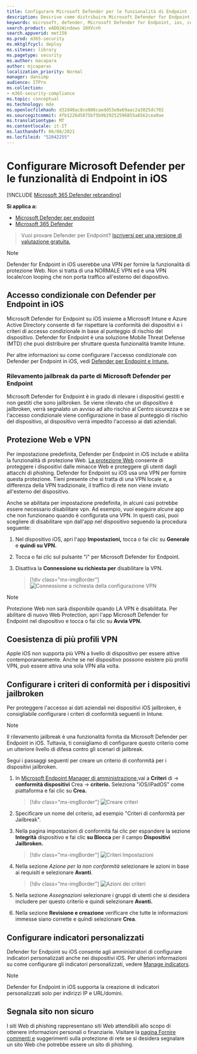 ```yaml
---
title: Configurare Microsoft Defender per le funzionalità di Endpoint in iOS
description: Descrive come distribuire Microsoft Defender for Endpoint in funzionalità iOS
keywords: microsoft, defender, Microsoft Defender for Endpoint, ios, configurare, funzionalità, ios
search.product: eADQiWindows 10XVcnh
search.appverid: met150
ms.prod: m365-security
ms.mktglfcycl: deploy
ms.sitesec: library
ms.pagetype: security
ms.author: macapara
author: mjcaparas
localization_priority: Normal
manager: dansimp
audience: ITPro
ms.collection:
- m365-security-compliance
ms.topic: conceptual
ms.technology: mde
ms.openlocfilehash: d32d40ac8ce086caedd53e0a69aac2a3025dc702
ms.sourcegitcommit: 4fb1226d5875bf5b9b29252596855a6562cea9ae
ms.translationtype: MT
ms.contentlocale: it-IT
ms.lasthandoff: 06/08/2021
ms.locfileid: "52842255"
---
```

# <a name="configure-microsoft-defender-for-endpoint-on-ios-features"></a>Configurare Microsoft Defender per le funzionalità di Endpoint in iOS

[!INCLUDE [Microsoft 365 Defender rebranding](../../includes/microsoft-defender.md)]

**Si applica a:**
- [Microsoft Defender per endpoint](https://go.microsoft.com/fwlink/p/?linkid=2154037)
- [Microsoft 365 Defender](https://go.microsoft.com/fwlink/?linkid=2118804)

> Vuoi provare Defender per Endpoint? [Iscriversi per una versione di valutazione gratuita.](https://www.microsoft.com/microsoft-365/windows/microsoft-defender-atp?ocid=docs-wdatp-exposedapis-abovefoldlink) 

> [!NOTE]
> Defender for Endpoint in iOS userebbe una VPN per fornire la funzionalità di protezione Web. Non si tratta di una NORMALE VPN ed è una VPN locale/con looping che non porta traffico all'esterno del dispositivo.

## <a name="conditional-access-with-defender-for-endpoint-on-ios"></a>Accesso condizionale con Defender per Endpoint in iOS  
Microsoft Defender for Endpoint su iOS insieme a Microsoft Intune e Azure Active Directory consente di far rispettare la conformità dei dispositivi e i criteri di accesso condizionale in base al punteggio di rischio del dispositivo. Defender for Endpoint è una soluzione Mobile Threat Defense (MTD) che puoi distribuire per sfruttare questa funzionalità tramite Intune.

Per altre informazioni su come configurare l'accesso condizionale con Defender per Endpoint in iOS, vedi [Defender per Endpoint e Intune.](/mem/intune/protect/advanced-threat-protection)

### <a name="jailbreak-detection-by-microsoft-defender-for-endpoint"></a>Rilevamento jailbreak da parte di Microsoft Defender per Endpoint
Microsoft Defender for Endpoint è in grado di rilevare i dispositivi gestiti e non gestiti che sono jailbroken. Se viene rilevato che un dispositivo è jailbroken, verrà segnalato un avviso ad alto rischio al Centro sicurezza e se l'accesso condizionale viene configurazione in base al punteggio di rischio del dispositivo, al dispositivo verrà impedito l'accesso ai dati aziendali.

## <a name="web-protection-and-vpn"></a>Protezione Web e VPN

Per impostazione predefinita, Defender per Endpoint in iOS include e abilita la funzionalità di protezione Web. [La protezione Web](web-protection-overview.md) consente di proteggere i dispositivi dalle minacce Web e proteggere gli utenti dagli attacchi di phishing. Defender for Endpoint su iOS usa una VPN per fornire questa protezione. Tieni presente che si tratta di una VPN locale e, a differenza della VPN tradizionale, il traffico di rete non viene inviato all'esterno del dispositivo.

Anche se abilitata per impostazione predefinita, in alcuni casi potrebbe essere necessario disabilitare vpn. Ad esempio, vuoi eseguire alcune app che non funzionano quando è configurata una VPN. In questi casi, puoi scegliere di disabilitare vpn dall'app nel dispositivo seguendo la procedura seguente:

1. Nel dispositivo iOS, apri l'app **Impostazioni,** tocca o fai clic su **Generale** e **quindi su VPN.**
1. Tocca o fai clic sul pulsante "i" per Microsoft Defender for Endpoint.
1. Disattiva la **Connessione su richiesta per** disabilitare la VPN.

    > [!div class="mx-imgBorder"]
    > ![Connessione a richiesta della configurazione VPN](images/ios-vpn-config.png)

> [!NOTE]
> Protezione Web non sarà disponibile quando LA VPN è disabilitata. Per abilitare di nuovo Web Protection, apri l'app Microsoft Defender for Endpoint nel dispositivo e tocca o fai clic su **Avvia VPN.**

## <a name="co-existence-of-multiple-vpn-profiles"></a>Coesistenza di più profili VPN

Apple iOS non supporta più VPN a livello di dispositivo per essere attive contemporaneamente. Anche se nel dispositivo possono esistere più profili VPN, può essere attiva una sola VPN alla volta.


## <a name="configure-compliance-policy-against-jailbroken-devices"></a>Configurare i criteri di conformità per i dispositivi jailbroken

Per proteggere l'accesso ai dati aziendali nei dispositivi iOS jailbroken, è consigliabile configurare i criteri di conformità seguenti in Intune.

> [!NOTE]
> Il rilevamento jailbreak è una funzionalità fornita da Microsoft Defender per Endpoint in iOS. Tuttavia, ti consigliamo di configurare questo criterio come un ulteriore livello di difesa contro gli scenari di jailbreak.

Segui i passaggi seguenti per creare un criterio di conformità per i dispositivi jailbroken.

1. In [Microsoft Endpoint Manager di amministrazione,](https://go.microsoft.com/fwlink/?linkid=2109431)vai a **Criteri** di  ->  **conformità dispositivi** Crea  ->  **criterio.** Seleziona "iOS/iPadOS" come piattaforma e fai clic su **Crea.**

    > [!div class="mx-imgBorder"]
    > ![Creare criteri](images/ios-jb-policy.png)

2. Specificare un nome del criterio, ad esempio "Criteri di conformità per Jailbreak".
3. Nella pagina impostazioni di conformità fai clic per espandere la sezione **Integrità** dispositivo e fai clic **su Blocca** per il campo **Dispositivi Jailbroken.**

    > [!div class="mx-imgBorder"]
    > ![Criteri Impostazioni](images/ios-jb-settings.png)

4. Nella sezione *Azione per la non conformità* selezionare le azioni in base ai requisiti e selezionare **Avanti**.

    > [!div class="mx-imgBorder"]
    > ![Azioni dei criteri](images/ios-jb-actions.png)

5. Nella sezione *Assegnazioni* selezionare i gruppi di utenti che si desidera includere per questo criterio e quindi selezionare **Avanti.**
6. Nella sezione **Revisione e creazione** verificare che tutte le informazioni immesse siano corrette e quindi selezionare **Crea**.

## <a name="configure-custom-indicators"></a>Configurare indicatori personalizzati

Defender for Endpoint su iOS consente agli amministratori di configurare indicatori personalizzati anche nei dispositivi iOS. Per ulteriori informazioni su come configurare gli indicatori personalizzati, vedere [Manage indicators](/microsoft-365/security/defender-endpoint/manage-indicators).

> [!NOTE]
> Defender for Endpoint in iOS supporta la creazione di indicatori personalizzati solo per indirizzi IP e URL/domini.

## <a name="report-unsafe-site"></a>Segnala sito non sicuro

I siti Web di phishing rappresentano siti Web attendibili allo scopo di ottenere informazioni personali o finanziarie. Visitare la [pagina Fornire commenti e](https://www.microsoft.com/wdsi/filesubmission/exploitguard/networkprotection) suggerimenti sulla protezione di rete se si desidera segnalare un sito Web che potrebbe essere un sito di phishing.

